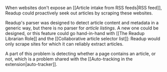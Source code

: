 When websites don't expose an [[Article intake from RSS feeds|RSS feed]], Readup could proactively seek out articles by scraping these websites.

Readup's parser was designed to detect article content and metadata in a generic way, but there is no parser for _article listings_. A new one could be designed, or this feature could go hand-in-hand with [[The Readup Librarian Role]] and the [[Collaborative article selector list]]: Readup would only scrape sites for which it can reliably extract articles.

A part of this problem is detecting whether a page contains an article, or not, which is a problem shared with the [[Auto-tracking in the extension|auto-tracker]].
